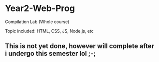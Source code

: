 # Year2-Web-Prog

Compilation Lab (Whole course)  

Topic included: HTML, CSS, JS, Node.js, etc


## This is not yet done, however will complete after i undergo this semester lol ;-;
